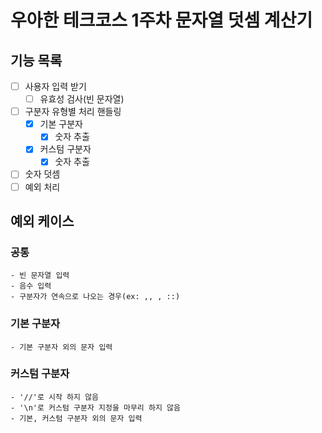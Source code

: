 # 우아한 테크코스 1주차 문자열 덧셈 계산기

## 기능 목록

- [ ] 사용자 입력 받기
    - [ ] 유효성 검사(빈 문자열)
- [ ] 구분자 유형별 처리 핸들링
    - [x] 기본 구분자
        - [x] 숫자 추출
    - [x] 커스텀 구분자
        - [x] 숫자 추출
- [ ] 숫자 덧셈
- [ ] 예외 처리

## 예외 케이스

### 공통

    - 빈 문자열 입력
    - 음수 입력
    - 구분자가 연속으로 나오는 경우(ex: ,, , ::)

### 기본 구분자

    - 기본 구분자 외의 문자 입력

### 커스텀 구분자

    - '//'로 시작 하지 않음
    - '\n'로 커스텀 구분자 지정을 마무리 하지 않음
    - 기본, 커스텀 구분자 외의 문자 입력

